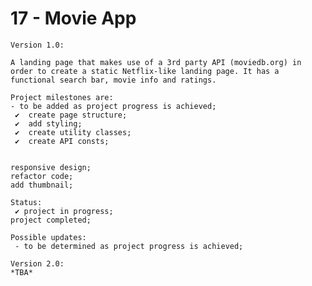 # 17 - Movie App

    Version 1.0:

    A landing page that makes use of a 3rd party API (moviedb.org) in order to create a static Netflix-like landing page. It has a functional search bar, movie info and ratings.

    Project milestones are:
    - to be added as project progress is achieved;
     ✔  create page structure;
     ✔  add styling;
     ✔  create utility classes;
     ✔  create API consts;


    responsive design;
    refactor code;
    add thumbnail;

    Status:
     ✔ project in progress;
    project completed;

    Possible updates:
     - to be determined as project progress is achieved;

    Version 2.0:
    *TBA*
